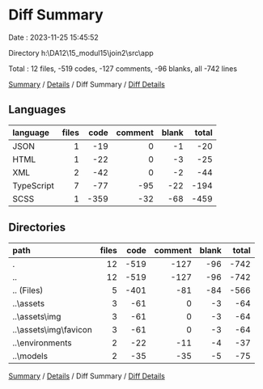 # Diff Summary

Date : 2023-11-25 15:45:52

Directory h:\\DA12\\15_modul15\\join2\\src\\app

Total : 12 files,  -519 codes, -127 comments, -96 blanks, all -742 lines

[Summary](results.md) / [Details](details.md) / Diff Summary / [Diff Details](diff-details.md)

## Languages
| language | files | code | comment | blank | total |
| :--- | ---: | ---: | ---: | ---: | ---: |
| JSON | 1 | -19 | 0 | -1 | -20 |
| HTML | 1 | -22 | 0 | -3 | -25 |
| XML | 2 | -42 | 0 | -2 | -44 |
| TypeScript | 7 | -77 | -95 | -22 | -194 |
| SCSS | 1 | -359 | -32 | -68 | -459 |

## Directories
| path | files | code | comment | blank | total |
| :--- | ---: | ---: | ---: | ---: | ---: |
| . | 12 | -519 | -127 | -96 | -742 |
| .. | 12 | -519 | -127 | -96 | -742 |
| .. (Files) | 5 | -401 | -81 | -84 | -566 |
| ..\\assets | 3 | -61 | 0 | -3 | -64 |
| ..\\assets\\img | 3 | -61 | 0 | -3 | -64 |
| ..\\assets\\img\\favicon | 3 | -61 | 0 | -3 | -64 |
| ..\\environments | 2 | -22 | -11 | -4 | -37 |
| ..\\models | 2 | -35 | -35 | -5 | -75 |

[Summary](results.md) / [Details](details.md) / Diff Summary / [Diff Details](diff-details.md)